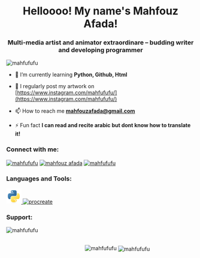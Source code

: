 <h1 align="center">Helloooo! My name's Mahfouz Afada!</h1>
<h3 align="center">Multi-media artist and animator extraordinare – budding writer and developing programmer</h3>

<p align="left"> <img src="https://komarev.com/ghpvc/?username=mahfufufu&label=Profile%20views&color=0e75b6&style=flat" alt="mahfufufu" /> </p>

- 🌱 I’m currently learning **Python, Github, Html**

- 📝 I regularly post my artwork on [https://www.instagram.com/mahfufufu/](https://www.instagram.com/mahfufufu/)

- 📫 How to reach me **mahfouzafada@gmail.com**

- ⚡ Fun fact **I can read and recite arabic but dont know how to translate it!**

<h3 align="left">Connect with me:</h3>
<p align="left">
<a href="https://twitter.com/mahfufufu" target="blank"><img align="center" src="https://raw.githubusercontent.com/rahuldkjain/github-profile-readme-generator/master/src/images/icons/Social/twitter.svg" alt="mahfufufu" height="30" width="40" /></a>
<a href="https://linkedin.com/in/mahfouz afada" target="blank"><img align="center" src="https://raw.githubusercontent.com/rahuldkjain/github-profile-readme-generator/master/src/images/icons/Social/linked-in-alt.svg" alt="mahfouz afada" height="30" width="40" /></a>
<a href="https://instagram.com/mahfufufu" target="blank"><img align="center" src="https://raw.githubusercontent.com/rahuldkjain/github-profile-readme-generator/master/src/images/icons/Social/instagram.svg" alt="mahfufufu" height="30" width="40" /></a>
</p>

<h3 align="left">Languages and Tools:</h3>
<p align="left"> <a href="https://www.python.org" target="_blank" rel="noreferrer"> <img src="https://raw.githubusercontent.com/devicons/devicon/master/icons/python/python-original.svg" alt="python" width="40" height="40"/> </a> <a href="https://procreate.art/" target="_blank" rel="noreferrer"> <img src="https://assets.procreate.art/img/procreate-icon.png" alt="procreate" width="40" height="40"/> </a>
</p>

<h3 align="left">Support:</h3>
<p><a href="https://ko-fi.com/mahfufufu"> <img align="left" src="https://cdn.ko-fi.com/cdn/kofi3.png?v=3" height="50" width="210" alt="mahfufufu" /></a></p><br><br>

<p><img align="left" src="https://github-readme-stats.vercel.app/api/top-langs?username=mahfufufu&show_icons=true&locale=en&layout=compact" alt="mahfufufu" /></p>

<p>&nbsp;<img align="center" src="https://github-readme-stats.vercel.app/api?username=mahfufufu&show_icons=true&locale=en" alt="mahfufufu" /></p>
